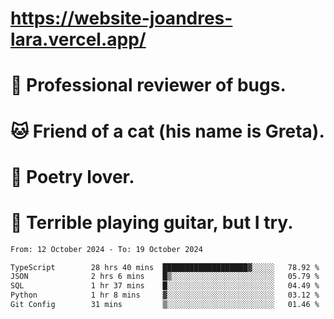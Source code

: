 # https://website-joandres-lara.vercel.app/
# 🐛 Professional reviewer of bugs.
# 🐱 Friend of a cat (his name is Greta).
# 📜 Poetry lover.
# 🎸 Terrible playing guitar, but I try.

<!--START_SECTION:waka-->

```txt
From: 12 October 2024 - To: 19 October 2024

TypeScript        28 hrs 40 mins  ███████████████████▓░░░░░   78.92 %
JSON              2 hrs 6 mins    █▒░░░░░░░░░░░░░░░░░░░░░░░   05.79 %
SQL               1 hr 37 mins    █░░░░░░░░░░░░░░░░░░░░░░░░   04.49 %
Python            1 hr 8 mins     ▓░░░░░░░░░░░░░░░░░░░░░░░░   03.12 %
Git Config        31 mins         ▒░░░░░░░░░░░░░░░░░░░░░░░░   01.46 %
```

<!--END_SECTION:waka-->
